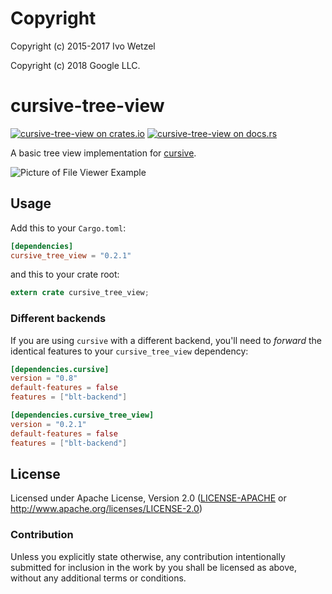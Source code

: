 # Copyright

Copyright (c) 2015-2017 Ivo Wetzel

Copyright (c) 2018 Google LLC.

# cursive-tree-view

[![cursive-tree-view on crates.io][cratesio-image]][cratesio]
[![cursive-tree-view on docs.rs][docsrs-image]][docsrs]

[cratesio-image]: https://img.shields.io/crates/v/cursive_tree_view.svg
[cratesio]: https://crates.io/crates/cursive_tree_view
[docsrs-image]: https://docs.rs/cursive_tree_view/badge.svg?version=0.2.1
[docsrs]: https://docs.rs/cursive_tree_view/0.2.1/

A basic tree view implementation for [cursive](https://crates.io/crates/cursive).

![Picture of File Viewer Example](https://cloud.githubusercontent.com/assets/124674/25919091/ddd9ac46-35cd-11e7-976a-e461e9b153f0.png)

## Usage

Add this to your `Cargo.toml`:

```toml
[dependencies]
cursive_tree_view = "0.2.1"
```

and this to your crate root:

```rust
extern crate cursive_tree_view;
```

### Different backends

If you are using `cursive` with a different backend, you'll need to *forward*
the identical features to your `cursive_tree_view` dependency:

```toml
[dependencies.cursive]
version = "0.8"
default-features = false
features = ["blt-backend"]

[dependencies.cursive_tree_view]
version = "0.2.1"
default-features = false
features = ["blt-backend"]
```

## License

Licensed under Apache License, Version 2.0 ([LICENSE-APACHE](LICENSE-APACHE) or http://www.apache.org/licenses/LICENSE-2.0)


### Contribution

Unless you explicitly state otherwise, any contribution intentionally submitted
for inclusion in the work by you shall be licensed as above, without any
additional terms or conditions.
